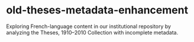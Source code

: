 # old-theses-metadata-enhancement
Exploring French-language content in our institutional repository by analyzing the Theses, 1910–2010 Collection with incomplete metadata.
